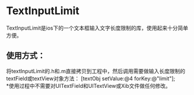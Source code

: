 TextInputLimit
==============
TextInputLimit是ios下的一个文本框输入文字长度限制的库，使用起来十分简单方便。

使用方式：
-----------

将textInputLimit的.h和.m直接拷贝到工程中，然后调用需要做输入长度限制的textField或textView对象方法：
  [textObj setValue:@4 forKey:@"limit"];
  <br>
*使用过程中不需要对UITextField和UITextView或Xib文件做任何修改。

